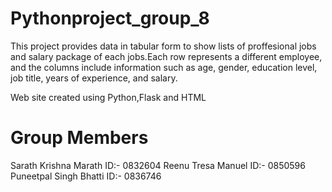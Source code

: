 # Pythonproject_group_8

This project provides data in tabular form to show lists of proffesional jobs and salary package of each jobs.Each row represents a different employee, and the columns include information such as age, gender, education level, job title, years of experience, and salary.

Web site created using Python,Flask and HTML
# Group Members

Sarath Krishna Marath 
ID:- 0832604
Reenu Tresa Manuel
ID:- 0850596
Puneetpal Singh Bhatti
ID:- 0836746
